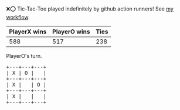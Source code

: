 :x::o: Tic-Tac-Toe played indefinitely by github action runners! See [my workflow](.github/workflows/play.yaml).

|PlayerX wins|PlayerO wins|Ties|
|-|-|-|
|588|517|238|

PlayerO's turn.

<pre>
+---+---+---+
| X | O |   |
+---+---+---+
| X |   | O |
+---+---+---+
| X |   |   |
+---+---+---+
</pre>